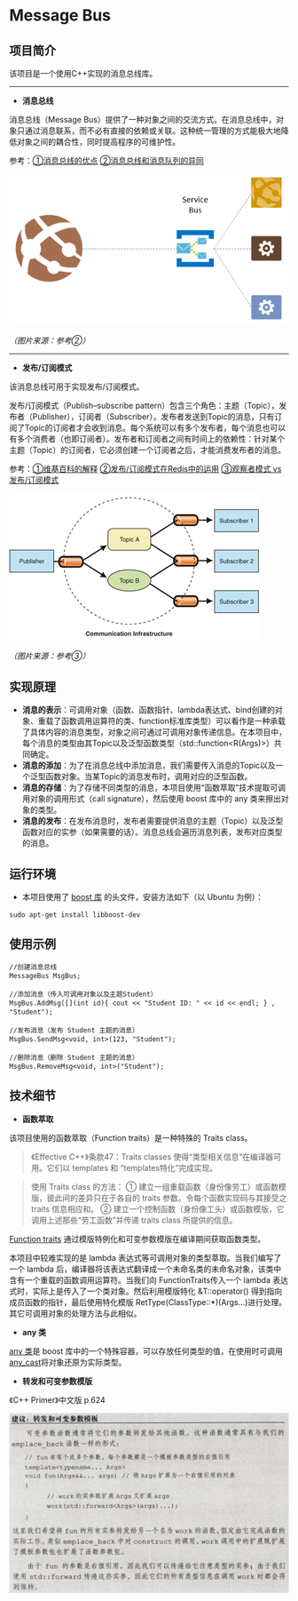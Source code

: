 # Message Bus

## 项目简介

该项目是一个使用C++实现的消息总线库。

---

 - **消息总线**

消息总线（Message Bus）提供了一种对象之间的交流方式。在消息总线中，对象只通过消息联系，而不必有直接的依赖或关联。这种统一管理的方式能极大地降低对象之间的耦合性，同时提高程序的可维护性。

参考：[①消息总线的优点][1]  [②消息总线和消息队列的异同][2]

![Message Bus][3]

*（图片来源：参考②）*

---

 - **发布/订阅模式**

该消息总线可用于实现发布/订阅模式。

发布/订阅模式（Publish–subscribe pattern）包含三个角色：主题（Topic），发布者（Publisher），订阅者（Subscriber）。发布者发送到Topic的消息，只有订阅了Topic的订阅者才会收到消息。每个系统可以有多个发布者，每个消息也可以有多个消费者（也即订阅者）。发布者和订阅者之间有时间上的依赖性：针对某个主题（Topic）的订阅者，它必须创建一个订阅者之后，才能消费发布者的消息。

参考：[①维基百科的解释][4]  [②发布/订阅模式在Redis中的运用][5]  [③观察者模式 vs 发布/订阅模式][6]

![Pub/Sub pattern][7]

*（图片来源：参考③）*

## 实现原理

 - **消息的表示**：可调用对象（函数、函数指针、lambda表达式、bind创建的对象、重载了函数调用运算符的类、function标准库类型）可以看作是一种承载了具体内容的消息类型，对象之间可通过可调用对象传递信息。在本项目中，每个消息的类型由其Topic以及泛型函数类型（std::function<R(Args)>）共同确定。
 - **消息的添加**：为了在消息总线中添加消息，我们需要传入消息的Topic以及一个泛型函数对象。当某Topic的消息发布时，调用对应的泛型函数。
 - **消息的存储**：为了存储不同类型的消息，本项目使用“函数萃取”技术提取可调用对象的调用形式（call signature），然后使用 boost 库中的 any 类来擦出对象的类型。
 - **消息的发布**：在发布消息时，发布者需要提供消息的主题（Topic）以及泛型函数对应的实参（如果需要的话）。消息总线会遍历消息列表，发布对应类型的消息。

## 运行环境

 - 本项目使用了 [boost 库][8] 的头文件，安装方法如下（以 Ubuntu 为例）：
    
```
sudo apt-get install libboost-dev
```

## 使用示例
```
//创建消息总线
MessageBus MsgBus;

//添加消息（传入可调用对象以及主题Student）
MsgBus.AddMsg([](int id){ cout << "Student ID: " << id << endl; } , "Student");

//发布消息（发布 Student 主题的消息）
MsgBus.SendMsg<void, int>(123, "Student");

//删除消息（删除 Student 主题的消息）
MsgBus.RemoveMsg<void, int>("Student");
```

## 技术细节

 - **函数萃取**

该项目使用的函数萃取（Function traits）是一种特殊的 Traits class。

> 《Effective C++》条款47：Traits classes 使得“类型相关信息”在编译器可用。它们以 templates 和 “templates特化”完成实现。

> 使用 Traits class 的方法：
① 建立一组重载函数（身份像劳工）或函数模版，彼此间的差异只在于各自的 traits 参数。令每个函数实现码与其接受之 traits 信息相应和。
② 建立一个控制函数（身份像工头）或函数模版，它调用上述那些“劳工函数”并传递 traits class 所提供的信息。

[Function traits][9] 通过模版特例化和可变参数模版在编译期间获取函数类型。

本项目中较难实现的是 lambda 表达式等可调用对象的类型萃取。当我们编写了一个 lambda 后，编译器将该表达式翻译成一个未命名类的未命名对象，该类中含有一个重载的函数调用运算符。当我们向 FunctionTraits<T>传入一个 lambda 表达式时，实际上是传入了一个类对象。然后利用模版特化 &T::operator() 得到指向成员函数的指针，最后使用特化模版 RetType(ClassType::*)(Args...)进行处理。其它可调用对象的处理方法与此相似。

 - **any 类**

[any 类][10]是 boost 库中的一个特殊容器，可以存放任何类型的值，在使用时可调用  [any_cast<T>][11]将对象还原为实际类型。 

 - **转发和可变参数模版**

《C++ Primer》中文版 p.624

![Args][12]
 
 


  [1]: https://stackoverflow.com/questions/3987391/why-people-use-message-event-buses-in-their-code
  [2]: https://ardalis.com/bus-or-queue
  [3]: https://github.com/whichxjy/MessageBus/blob/master/images/Message-Bus.png
  [4]: https://en.wikipedia.org/wiki/Publish%E2%80%93subscribe_pattern
  [5]: https://github.com/ServiceStack/ServiceStack.Redis/wiki/RedisPubSub
  [6]: https://hackernoon.com/observer-vs-pub-sub-pattern-50d3b27f838c
  [7]: https://github.com/whichxjy/MessageBus/blob/master/images/PubSub.gif
  [8]: https://www.boost.org/
  [9]: https://www.boost.org/doc/libs/1_41_0/libs/type_traits/doc/html/boost_typetraits/reference/function_traits.html
  [10]: https://www.boost.org/doc/libs/1_61_0/doc/html/boost/any.html
  [11]: https://www.boost.org/doc/libs/1_42_0/doc/html/boost/any_cast.html
  [12]: https://github.com/whichxjy/MessageBus/blob/master/images/args.jpg
